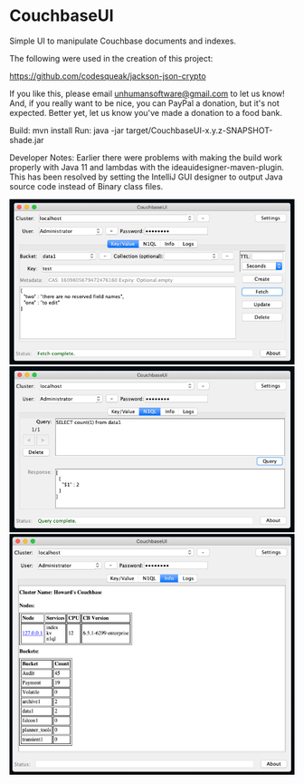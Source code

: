 # CouchbaseUI
Simple UI to manipulate Couchbase documents and indexes.

The following were used in the creation of this project:

https://github.com/codesqueak/jackson-json-crypto

If you like this, please email unhumansoftware@gmail.com to let us know!
And, if you really want to be nice, you can PayPal a donation, but it's not expected.  Better yet, let us know you've made a donation to a food bank.

Build: mvn install
Run: java -jar target/CouchbaseUI-x.y.z-SNAPSHOT-shade.jar

Developer Notes:
Earlier there were problems with making the build work properly with Java 11 and lambdas with the ideauidesigner-maven-plugin.
This has been resolved by setting the IntelliJ GUI designer to output Java source code instead of Binary class files.

![CouchbaseUI Main Screen](screenshots/couchbaseUIMain.png)
![CouchbaseUI N1QL Screen](screenshots/couchbaseUIN1QL.png)
![CouchbaseUI Info Screen](screenshots/couchbaseUIInfo.png)
